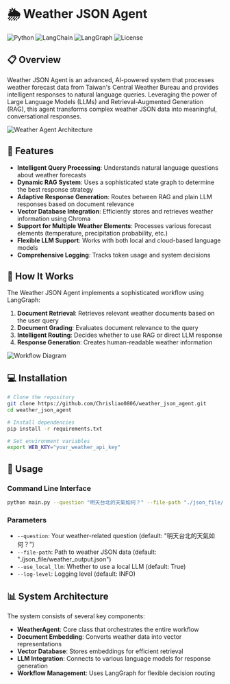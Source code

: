 # 🌦️ Weather JSON Agent

![Python](https://img.shields.io/badge/Python-3.8+-blue.svg)
![LangChain](https://img.shields.io/badge/LangChain-Latest-green.svg)
![LangGraph](https://img.shields.io/badge/LangGraph-Latest-yellow.svg)
![License](https://img.shields.io/badge/License-MIT-red.svg)

## 📋 Overview

Weather JSON Agent is an advanced, AI-powered system that processes weather forecast data from Taiwan's Central Weather Bureau and provides intelligent responses to natural language queries. Leveraging the power of Large Language Models (LLMs) and Retrieval-Augmented Generation (RAG), this agent transforms complex weather JSON data into meaningful, conversational responses.

![Weather Agent Architecture](https://via.placeholder.com/800x400?text=Weather+Agent+Architecture)

## 🌟 Features

- **Intelligent Query Processing**: Understands natural language questions about weather forecasts
- **Dynamic RAG System**: Uses a sophisticated state graph to determine the best response strategy
- **Adaptive Response Generation**: Routes between RAG and plain LLM responses based on document relevance
- **Vector Database Integration**: Efficiently stores and retrieves weather information using Chroma
- **Support for Multiple Weather Elements**: Processes various forecast elements (temperature, precipitation probability, etc.)
- **Flexible LLM Support**: Works with both local and cloud-based language models
- **Comprehensive Logging**: Tracks token usage and system decisions

## 🚀 How It Works

The Weather JSON Agent implements a sophisticated workflow using LangGraph:

1. **Document Retrieval**: Retrieves relevant weather documents based on the user query
2. **Document Grading**: Evaluates document relevance to the query
3. **Intelligent Routing**: Decides whether to use RAG or direct LLM response
4. **Response Generation**: Creates human-readable weather information

![Workflow Diagram](https://via.placeholder.com/800x300?text=Weather+Agent+Workflow)

## 💻 Installation

```bash
# Clone the repository
git clone https://github.com/Chrisliao0806/weather_json_agent.git
cd weather_json_agent

# Install dependencies
pip install -r requirements.txt

# Set environment variables
export WEB_KEY="your_weather_api_key"
```

## 🔧 Usage

### Command Line Interface

```bash
python main.py --question "明天台北的天氣如何？" --file-path "./json_file/weather_output.json" --use_local_llm True
```

### Parameters

- `--question`: Your weather-related question (default: "明天台北的天氣如何？")
- `--file-path`: Path to weather JSON data (default: "./json_file/weather_output.json")
- `--use_local_llm`: Whether to use a local LLM (default: True)
- `--log-level`: Logging level (default: INFO)

## 📊 System Architecture

The system consists of several key components:

- **WeatherAgent**: Core class that orchestrates the entire workflow
- **Document Embedding**: Converts weather data into vector representations
- **Vector Database**: Stores embeddings for efficient retrieval
- **LLM Integration**: Connects to various language models for response generation
- **Workflow Management**: Uses LangGraph for flexible decision routing
